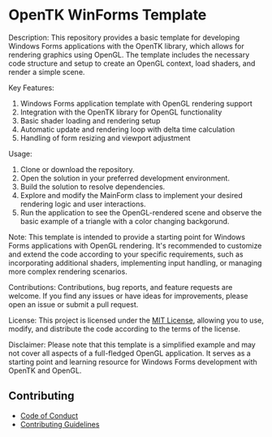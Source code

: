 # OpenTK WinForms Template

Description:
This repository provides a basic template for developing Windows Forms applications with the OpenTK library, 
which allows for rendering graphics using OpenGL. 
The template includes the necessary code structure and setup to create an OpenGL context, 
load shaders, and render a simple scene.

Key Features:

1. Windows Forms application template with OpenGL rendering support
2. Integration with the OpenTK library for OpenGL functionality
3. Basic shader loading and rendering setup
4. Automatic update and rendering loop with delta time calculation
5. Handling of form resizing and viewport adjustment

Usage:

1. Clone or download the repository.
2. Open the solution in your preferred development environment.
3. Build the solution to resolve dependencies.
4. Explore and modify the MainForm class to implement your desired rendering logic and user interactions.
5. Run the application to see the OpenGL-rendered scene and observe the basic example of a triangle with a color changing backgorund.

Note: 
This template is intended to provide a starting point for Windows Forms applications with OpenGL rendering. 
It's recommended to customize and extend the code according to your specific requirements, 
such as incorporating additional shaders, implementing input handling, or managing more complex rendering scenarios.

Contributions:
Contributions, bug reports, and feature requests are welcome. If you find any issues or have ideas for improvements, please open an issue or submit a pull request.

License:
This project is licensed under the [MIT License](LICENSE.txt), allowing you to use, modify, and distribute the code according to the terms of the license.

Disclaimer:
Please note that this template is a simplified example and may not cover all aspects of a full-fledged OpenGL application. 
It serves as a starting point and learning resource for Windows Forms development with OpenTK and OpenGL.

## Contributing

- [Code of Conduct](docs/CODE_OF_CONDUCT.md)
- [Contributing Guidelines](docs/CONTRIBUTING.md)
